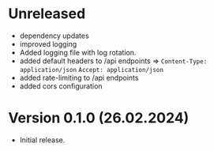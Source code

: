 # Unreleased

- dependency updates
- improved logging
- Added logging file with log rotation.
- added default headers to /api endpoints => `Content-Type: application/json` `Accept: application/json`
- added rate-limiting to /api endpoints
- added cors configuration

# Version 0.1.0 (26.02.2024)

- Initial release.

